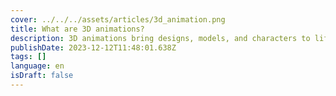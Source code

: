```yaml
---
cover: ../../../assets/articles/3d_animation.png
title: What are 3D animations?
description: 3D animations bring designs, models, and characters to life through the creation of smooth, flowing movements in a digitally generated environment.
publishDate: 2023-12-12T11:48:01.638Z
tags: []
language: en
isDraft: false
---
```

